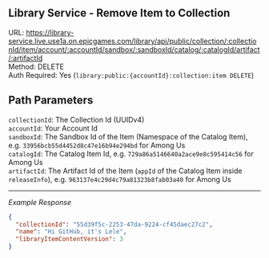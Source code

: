 ## Library Service - Remove Item to Collection

URL: https://library-service.live.use1a.on.epicgames.com/library/api/public/collection/:collectionId/item/account/:accountId/sandbox/:sandboxId/catalog/:catalogId/artifact/:artifactId \
Method: DELETE \
Auth Required: Yes (`library:public:{accountId}:collection:item DELETE`)

## Path Parameters

`collectionId`: The Collection Id (UUIDv4) <br/>
`accountId`: Your Account Id <br/>
`sandboxId`: The Sandbox Id of the Item (Namespace of the Catalog Item), e.g. `33956bcb55d4452d8c47e16b94e294bd` for Among Us <br/>
`catalogId`: The Catalog Item Id, e.g. `729a86a5146640a2ace9e8c595414c56` for Among Us <br/>
`artifactId`: The Artifact Id of the Item (`appId` of the Catalog Item inside `releaseInfo`), e.g. `963137e4c29d4c79a81323b8fab03a40` for Among Us

---

_Example Response_

```json
{
  "collectionId": "55d39f5c-2253-47da-9224-cf45daec27c2",
  "name": "Hi GitHub, it's Lele",
  "libraryItemContentVersion": 3
}
```
